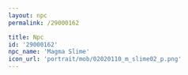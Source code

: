 ```yaml
---
layout: npc
permalink: /29000162

title: Npc
id: '29000162'
npc_name: 'Magma Slime'
icon_url: 'portrait/mob/02020110_m_slime02_p.png'
---
```


